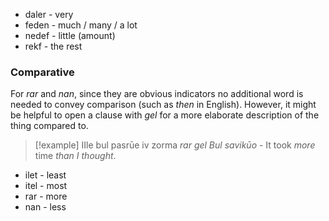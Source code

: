 * daler - very
* feden - much / many / a lot
* nedef - little (amount)
* rekf - the rest

### Comparative

For _rar_ and _nan_, since they are obvious indicators no additional word is needed to convey comparison (such as _then_ in English). However, it might be helpful to open a clause with _gel_ for a more elaborate description of the thing compared to.

>[!example]
>IIle bul pasrūe iv zorma _rar gel Bul savikūo_ - It took _more_ time _than I thought_.

* ilet - least
* itel - most
* rar - more
* nan - less